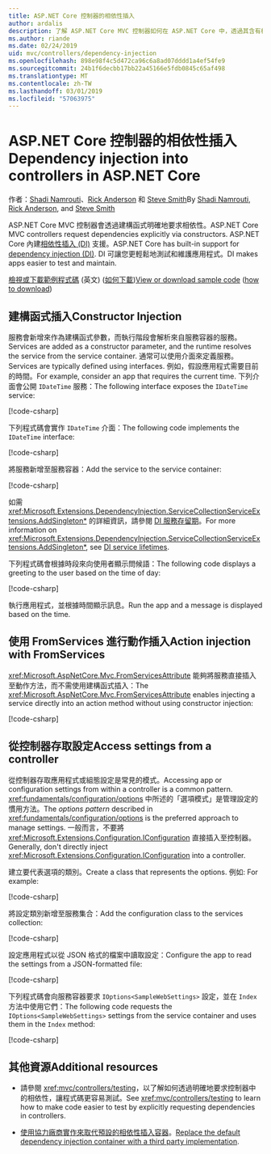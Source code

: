 ```yaml
---
title: ASP.NET Core 控制器的相依性插入
author: ardalis
description: 了解 ASP.NET Core MVC 控制器如何在 ASP.NET Core 中，透過其含有相依性插入的建構函式明確要求其相依性。
ms.author: riande
ms.date: 02/24/2019
uid: mvc/controllers/dependency-injection
ms.openlocfilehash: 898e98f4c5d472ca96c6a8ad07dddd1a4ef54fe9
ms.sourcegitcommit: 24b1f6decbb17bb22a45166e5fdb0845c65af498
ms.translationtype: MT
ms.contentlocale: zh-TW
ms.lasthandoff: 03/01/2019
ms.locfileid: "57063975"
---
```

# <a name="dependency-injection-into-controllers-in-aspnet-core"></a><span data-ttu-id="5e590-103">ASP.NET Core 控制器的相依性插入</span><span class="sxs-lookup"><span data-stu-id="5e590-103">Dependency injection into controllers in ASP.NET Core</span></span>

<a name="dependency-injection-controllers"></a>

<span data-ttu-id="5e590-104">作者：[Shadi Namrouti](https://github.com/shadinamrouti)、[Rick Anderson](https://twitter.com/RickAndMSFT) 和 [Steve Smith](https://github.com/ardalis)</span><span class="sxs-lookup"><span data-stu-id="5e590-104">By [Shadi Namrouti](https://github.com/shadinamrouti), [Rick Anderson](https://twitter.com/RickAndMSFT), and [Steve Smith](https://github.com/ardalis)</span></span>

<span data-ttu-id="5e590-105">ASP.NET Core MVC 控制器會透過建構函式明確地要求相依性。</span><span class="sxs-lookup"><span data-stu-id="5e590-105">ASP.NET Core MVC controllers request dependencies explicitly via constructors.</span></span> <span data-ttu-id="5e590-106">ASP.NET Core 內建[相依性插入 (DI)](xref:fundamentals/dependency-injection) 支援。</span><span class="sxs-lookup"><span data-stu-id="5e590-106">ASP.NET Core has built-in support for [dependency injection (DI)](xref:fundamentals/dependency-injection).</span></span> <span data-ttu-id="5e590-107">DI 可讓您更輕鬆地測試和維護應用程式。</span><span class="sxs-lookup"><span data-stu-id="5e590-107">DI makes apps easier to test and maintain.</span></span>

<span data-ttu-id="5e590-108">[檢視或下載範例程式碼](https://github.com/aspnet/Docs/tree/master/aspnetcore/mvc/controllers/dependency-injection/sample) \(英文\) ([如何下載](xref:index#how-to-download-a-sample))</span><span class="sxs-lookup"><span data-stu-id="5e590-108">[View or download sample code](https://github.com/aspnet/Docs/tree/master/aspnetcore/mvc/controllers/dependency-injection/sample) ([how to download](xref:index#how-to-download-a-sample))</span></span>

## <a name="constructor-injection"></a><span data-ttu-id="5e590-109">建構函式插入</span><span class="sxs-lookup"><span data-stu-id="5e590-109">Constructor Injection</span></span>

<span data-ttu-id="5e590-110">服務會新增來作為建構函式參數，而執行階段會解析來自服務容器的服務。</span><span class="sxs-lookup"><span data-stu-id="5e590-110">Services are added as a constructor parameter, and the runtime resolves the service from the service container.</span></span> <span data-ttu-id="5e590-111">通常可以使用介面來定義服務。</span><span class="sxs-lookup"><span data-stu-id="5e590-111">Services are typically defined using interfaces.</span></span> <span data-ttu-id="5e590-112">例如，假設應用程式需要目前的時間。</span><span class="sxs-lookup"><span data-stu-id="5e590-112">For example, consider an app that requires the current time.</span></span> <span data-ttu-id="5e590-113">下列介面會公開 `IDateTime` 服務：</span><span class="sxs-lookup"><span data-stu-id="5e590-113">The following interface exposes the `IDateTime` service:</span></span>

[!code-csharp[](dependency-injection/sample/ControllerDI/Interfaces/IDateTime.cs?name=snippet)]

<span data-ttu-id="5e590-114">下列程式碼會實作 `IDateTime` 介面：</span><span class="sxs-lookup"><span data-stu-id="5e590-114">The following code implements the `IDateTime` interface:</span></span>

[!code-csharp[](dependency-injection/sample/ControllerDI/Services/SystemDateTime.cs?name=snippet)]

<span data-ttu-id="5e590-115">將服務新增至服務容器：</span><span class="sxs-lookup"><span data-stu-id="5e590-115">Add the service to the service container:</span></span>

[!code-csharp[](dependency-injection/sample/ControllerDI/Startup1.cs?name=snippet&highlight=3)]

<span data-ttu-id="5e590-116">如需 <xref:Microsoft.Extensions.DependencyInjection.ServiceCollectionServiceExtensions.AddSingleton*> 的詳細資訊，請參閱 [DI 服務存留期](xref:fundamentals/dependency-injection#service-lifetimes)。</span><span class="sxs-lookup"><span data-stu-id="5e590-116">For more information on <xref:Microsoft.Extensions.DependencyInjection.ServiceCollectionServiceExtensions.AddSingleton*>, see [DI service lifetimes](xref:fundamentals/dependency-injection#service-lifetimes).</span></span>

<span data-ttu-id="5e590-117">下列程式碼會根據時段來向使用者顯示問候語：</span><span class="sxs-lookup"><span data-stu-id="5e590-117">The following code displays a greeting to the user based on the time of day:</span></span>

[!code-csharp[](dependency-injection/sample/ControllerDI/Controllers/HomeController.cs?name=snippet)]

<span data-ttu-id="5e590-118">執行應用程式，並根據時間顯示訊息。</span><span class="sxs-lookup"><span data-stu-id="5e590-118">Run the app and a message is displayed based on the time.</span></span>

## <a name="action-injection-with-fromservices"></a><span data-ttu-id="5e590-119">使用 FromServices 進行動作插入</span><span class="sxs-lookup"><span data-stu-id="5e590-119">Action injection with FromServices</span></span>

<span data-ttu-id="5e590-120"><xref:Microsoft.AspNetCore.Mvc.FromServicesAttribute> 能夠將服務直接插入至動作方法，而不需使用建構函式插入：</span><span class="sxs-lookup"><span data-stu-id="5e590-120">The <xref:Microsoft.AspNetCore.Mvc.FromServicesAttribute> enables injecting a service directly into an action method without using constructor injection:</span></span>

[!code-csharp[](dependency-injection/sample/ControllerDI/Controllers/HomeController.cs?name=snippet2)]

## <a name="access-settings-from-a-controller"></a><span data-ttu-id="5e590-121">從控制器存取設定</span><span class="sxs-lookup"><span data-stu-id="5e590-121">Access settings from a controller</span></span>

<span data-ttu-id="5e590-122">從控制器存取應用程式或組態設定是常見的模式。</span><span class="sxs-lookup"><span data-stu-id="5e590-122">Accessing app or configuration settings from within a controller is a common pattern.</span></span> <span data-ttu-id="5e590-123"><xref:fundamentals/configuration/options> 中所述的「選項模式」是管理設定的慣用方法。</span><span class="sxs-lookup"><span data-stu-id="5e590-123">The *options pattern* described in <xref:fundamentals/configuration/options> is the preferred approach to manage settings.</span></span> <span data-ttu-id="5e590-124">一般而言，不要將 <xref:Microsoft.Extensions.Configuration.IConfiguration> 直接插入至控制器。</span><span class="sxs-lookup"><span data-stu-id="5e590-124">Generally, don't directly inject <xref:Microsoft.Extensions.Configuration.IConfiguration> into a controller.</span></span>

<span data-ttu-id="5e590-125">建立要代表選項的類別。</span><span class="sxs-lookup"><span data-stu-id="5e590-125">Create a class that represents the options.</span></span> <span data-ttu-id="5e590-126">例如: </span><span class="sxs-lookup"><span data-stu-id="5e590-126">For example:</span></span>

[!code-csharp[](dependency-injection/sample/ControllerDI/Models/SampleWebSettings.cs?name=snippet)]

<span data-ttu-id="5e590-127">將設定類別新增至服務集合：</span><span class="sxs-lookup"><span data-stu-id="5e590-127">Add the configuration class to the services collection:</span></span>

[!code-csharp[](dependency-injection/sample/ControllerDI/Startup.cs?highlight=4&name=snippet1)]

<span data-ttu-id="5e590-128">設定應用程式以從 JSON 格式的檔案中讀取設定：</span><span class="sxs-lookup"><span data-stu-id="5e590-128">Configure the app to read the settings from a JSON-formatted file:</span></span>

[!code-csharp[](dependency-injection/sample/ControllerDI/Program.cs?name=snippet&range=10-15)]

<span data-ttu-id="5e590-129">下列程式碼會向服務容器要求 `IOptions<SampleWebSettings>` 設定，並在 `Index` 方法中使用它們：</span><span class="sxs-lookup"><span data-stu-id="5e590-129">The following code requests the `IOptions<SampleWebSettings>` settings from the service container and uses them in the `Index` method:</span></span>

[!code-csharp[](dependency-injection/sample/ControllerDI/Controllers/SettingsController.cs?name=snippet)]

## <a name="additional-resources"></a><span data-ttu-id="5e590-130">其他資源</span><span class="sxs-lookup"><span data-stu-id="5e590-130">Additional resources</span></span>

* <span data-ttu-id="5e590-131">請參閱 <xref:mvc/controllers/testing>，以了解如何透過明確地要求控制器中的相依性，讓程式碼更容易測試。</span><span class="sxs-lookup"><span data-stu-id="5e590-131">See <xref:mvc/controllers/testing> to learn how to make code easier to test by explicitly requesting dependencies in controllers.</span></span>

* <span data-ttu-id="5e590-132">[使用協力廠商實作來取代預設的相依性插入容器](xref:fundamentals/dependency-injection#default-service-container-replacement)。</span><span class="sxs-lookup"><span data-stu-id="5e590-132">[Replace the default dependency injection container with a third party implementation](xref:fundamentals/dependency-injection#default-service-container-replacement).</span></span>
